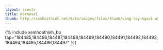 ```yaml
---
layout: sieutv
title: Karneval
thumb: http://xemhoathinh.net/data/images/films/thumb/vong-tay-nguoi-ay-karneval-2013.jpg
---
```

{% include xemhoathinh_bo tap="184485,184486,184487,184488,184489,184490,184491,184492,184493,184494,184495,184496,184497" %} 
